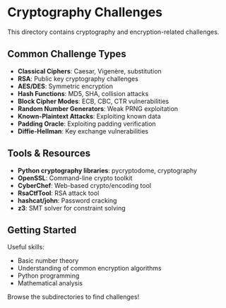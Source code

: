 # Cryptography Challenges

This directory contains cryptography and encryption-related challenges.

## Common Challenge Types

- **Classical Ciphers**: Caesar, Vigenère, substitution
- **RSA**: Public key cryptography challenges
- **AES/DES**: Symmetric encryption
- **Hash Functions**: MD5, SHA, collision attacks
- **Block Cipher Modes**: ECB, CBC, CTR vulnerabilities
- **Random Number Generators**: Weak PRNG exploitation
- **Known-Plaintext Attacks**: Exploiting known data
- **Padding Oracle**: Exploiting padding verification
- **Diffie-Hellman**: Key exchange vulnerabilities

## Tools & Resources

- **Python cryptography libraries**: pycryptodome, cryptography
- **OpenSSL**: Command-line crypto toolkit
- **CyberChef**: Web-based crypto/encoding tool
- **RsaCtfTool**: RSA attack tool
- **hashcat/john**: Password cracking
- **z3**: SMT solver for constraint solving

## Getting Started

Useful skills:
- Basic number theory
- Understanding of common encryption algorithms
- Python programming
- Mathematical analysis

Browse the subdirectories to find challenges!
